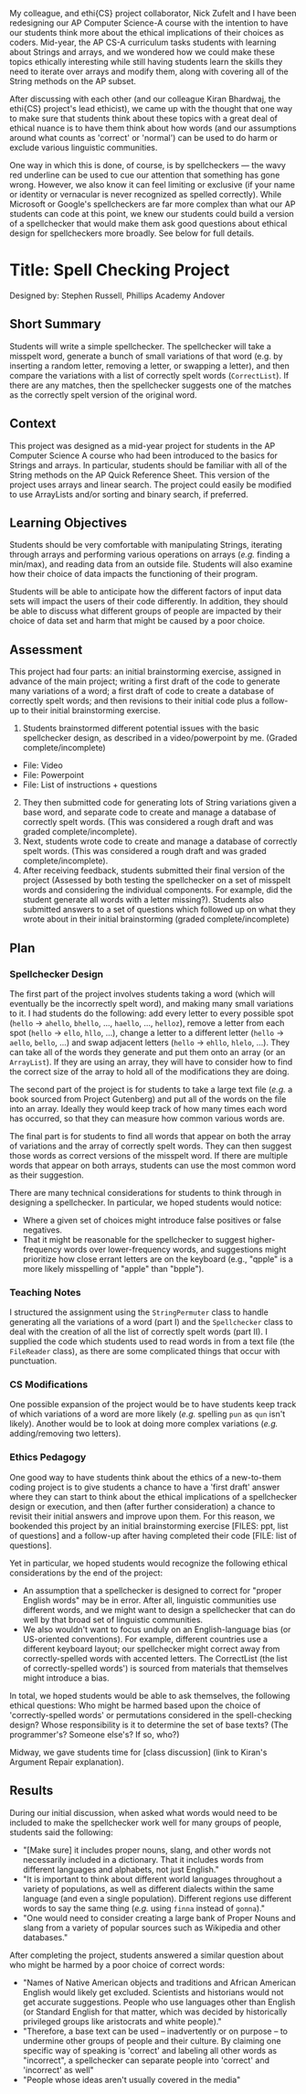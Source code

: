 My colleague, and ethi{CS} project collaborator, Nick Zufelt and I have been redesigning our AP Computer Science-A course with the intention to have our students think more about the ethical implications of their choices as coders. Mid-year, the AP CS-A curriculum tasks students with learning about Strings and arrays, and we wondered how we could make these topics ethically interesting while still having students learn the skills they need to iterate over arrays and modify them, along with covering all of the String methods on the AP subset.

After discussing with each other (and our colleague Kiran Bhardwaj, the ethi{CS} project's lead ethicist), we came up with the thought that one way to make sure that students think about these topics with a great deal of ethical nuance is to have them think about how words (and our assumptions around what counts as 'correct' or 'normal') can be used to do harm or exclude various linguistic communities.

One way in which this is done, of course, is by spellcheckers — the wavy red underline can be used to cue our attention that something has gone wrong. However, we also know it can feel limiting or exclusive (if your name or identity or vernacular is never recognized as spelled correctly).  While Microsoft or Google's spellcheckers are far more complex than what our AP students can code at this point, we knew our students could build a version of a spellchecker that would make them ask good questions about ethical design for spellcheckers more broadly. See below for full details.

# Title: Spell Checking Project
Designed by: Stephen Russell, Phillips Academy Andover

## Short Summary
Students will write a simple spellchecker.  The spellchecker will take a misspelt word, generate a bunch of small variations of that word (e.g. by inserting a random letter, removing a letter, or swapping a letter), and then compare the variations with a list of correctly spelt words (`CorrectList`).  If there are any matches, then the spellchecker suggests one of the matches as the correctly spelt version of the original word.

## Context
This project was designed as a mid-year project for  students in the AP Computer Science A course who had been introduced to the basics for Strings and arrays. In particular, students should be familiar with all of the String methods on the AP Quick Reference Sheet.  This version of the project uses arrays and linear search. The project could easily be modified to use ArrayLists and/or sorting and binary search, if preferred.

## Learning Objectives
Students should be very comfortable with manipulating Strings, iterating through arrays and performing various operations on arrays (_e.g._ finding a min/max), and reading data from an outside file.  Students will also examine how their choice of data impacts the functioning of their program.

Students will be able to anticipate how the different factors of input data sets will impact the users of their code differently.  In addition, they should be able to discuss what different groups of people are impacted by their choice of data set and harm that might be caused by a poor choice.

## Assessment
This project had four parts: an initial brainstorming exercise, assigned in advance of the main project; writing a first draft of the code to generate many variations of a word; a first draft of code to create a database of correctly spelt words; and then revisions to their initial code plus a follow-up to their initial brainstorming exercise.

1. Students brainstormed different potential issues with the basic spellchecker design, as described in a video/powerpoint by me. (Graded complete/incomplete)
  * File: Video
  * File: Powerpoint
  * File: List of instructions + questions
2. They then submitted code for generating lots of String variations given a base word, and separate code to create and manage a database of correctly spelt words. (This was considered a rough draft and was graded complete/incomplete).
3. Next, students wrote code to create and manage a database of correctly spelt words. (This was considered a rough draft and was graded complete/incomplete).
4. After receiving feedback, students submitted their final version of the project (Assessed by both testing the spellchecker on a set of misspelt words and considering the individual components.  For example, did the student generate all words with a letter missing?). Students also submitted answers to a set of questions which followed up on what they wrote about in their initial brainstorming (graded complete/incomplete)

## Plan
### Spellchecker Design
The first part of the project involves students taking a word (which will eventually be the incorrectly spelt word), and making many small variations to it.  I had students do the following: add every letter to every possible spot (`hello` -> `ahello`, `bhello`, ..., `haello`, ..., `helloz`), remove a letter from each spot (`hello` -> `ello`, `hllo`, ...), change a letter to a different letter (`hello` -> `aello`, `bello`, ...) and swap adjacent letters (`hello` -> `ehllo`, `hlelo`, ...).  They can take all of the words they generate and put them onto an array (or an `ArrayList`).  If they are using an array, they will have to consider how to find the correct size of the array to hold all of the modifications they are doing.

The second part of the project is for students to take a large text file (_e.g._ a book sourced from Project Gutenberg) and put all of the words on the file into an array.  Ideally they would keep track of how many times each word has occurred, so that they can measure how common various words are.

The final part is for students to find all words that appear on both the array of variations and the array of correctly spelt words.  They can then suggest those words as correct versions of the misspelt word.  If there are multiple words that appear on both arrays, students can use the most common word as their suggestion.

There are many technical considerations for students to think through in designing a spellchecker. In particular, we hoped students would notice:

* Where a given set of choices might introduce false positives or false negatives.
* That it might be reasonable for the spellchecker to suggest higher-frequency words over lower-frequency words, and suggestions might prioritize how close errant letters are on the keyboard (e.g., "qpple" is a more likely misspelling of "apple" than "bpple").

### Teaching Notes
I structured the assignment using the `StringPermuter` class to handle generating all the variations of a word (part I) and the `Spellchecker` class to deal with the creation of all the list of correctly spelt words (part II).  I supplied the code which students used to read words in from a text file (the `FileReader` class), as there are some complicated things that occur with punctuation.

### CS Modifications
One possible expansion of the project would be to have students keep track of which variations of a word are more likely (_e.g._ spelling `pun` as `qun` isn't likely).  Another would be to look at doing more complex variations (_e.g._ adding/removing two letters).

### Ethics Pedagogy
One good way to have students think about the ethics of a new-to-them coding project is to give students a chance to have a 'first draft' answer where they can start to think about the ethical implications of a spellchecker design or execution, and then (after further consideration) a chance to revisit their initial answers and improve upon them. For this reason, we bookended this project by an initial brainstorming exercise [FILES: ppt, list of questions] and a follow-up after having completed their code [FILE: list of questions].

Yet in particular, we hoped students would recognize the following ethical considerations by the end of the project:
* An assumption that a spellchecker is designed to correct for "proper English words" may be in error. After all, linguistic communities use different words, and we might want to design a spellchecker that can do well by that broad set of linguistic communities.
* We also wouldn't want to focus unduly on an English-language bias (or US-oriented conventions). For example, different countries use a different keyboard layout; our spellchecker might correct away from correctly-spelled words with accented letters.
The CorrectList (the list of correctly-spelled words') is sourced from materials that themselves might introduce a bias.

In total, we hoped students would be able to ask themselves, the following ethical questions:
Who might be harmed based upon the choice of 'correctly-spelled words' or permutations considered in the spell-checking design?
Whose responsibility is it to determine the set of base texts? (The programmer's? Someone else's? If so, who?)

Midway, we gave students time for [class discussion] (link to Kiran's Argument Repair explanation).

## Results
During our initial discussion, when asked what words would need to be included to make the spellchecker work well for many groups of people, students said the following:

* "[Make sure] it includes proper nouns, slang, and other words not necessarily included in a dictionary. That it includes words from different languages and alphabets, not just English."
* "It is important to think about different world languages throughout a variety of populations, as well as different dialects within the same language (and even a single population). Different regions use different words to say the same thing (_e.g._ using `finna` instead of `gonna`)."
* "One would need to consider creating a large bank of Proper Nouns and slang from a variety of popular sources such as Wikipedia and other databases."

After completing the project, students answered a similar question about who might be harmed by a poor choice of correct words:

* "Names of Native American objects and traditions and African American English would likely get excluded. Scientists and historians would not get accurate suggestions. People who use languages other than English (or Standard English for that matter, which was decided by historically privileged groups like aristocrats and white people)."
* "Therefore, a base text can be used – inadvertently or on purpose – to undermine other groups of people and their culture. By claiming one specific way of speaking is 'correct' and labeling all other words as "incorrect", a spellchecker can separate people into 'correct' and 'incorrect' as well"
* "People whose ideas aren't usually covered in the media"
